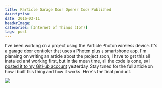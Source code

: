 ```yaml
---
title: Particle Garage Door Opener Code Published
description: 
date: 2016-03-11
headerImage: 
categories: [Internet of Things (IoT)]
tags: post
---
```


I've been working on a project using the Particle Photon wireless device. It's a garage door controler that uses a Photon plus a smartphone app. I'm planning on writing an article about the project soon, I have to get this all installed and working first, but in the mean time, all the code is done, so I [posted it to my GitHub account](https://github.com/johnwargo/garage_door_controller_particle) yesterday. Stay tuned for the full article on how I built this thing and how it works. Here's the final product.

![](images/stories/2016/DSC_0042.JPG)
